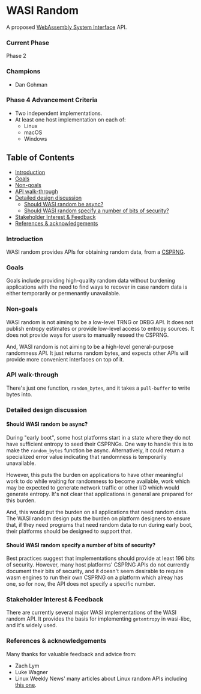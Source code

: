 # WASI Random

A proposed [WebAssembly System Interface](https://github.com/WebAssembly/WASI) API.

### Current Phase

Phase 2

### Champions

- Dan Gohman

### Phase 4 Advancement Criteria

 - Two independent implementations.
 - At least one host implementation on each of:
    - Linux
    - macOS
    - Windows

## Table of Contents

- [Introduction](#introduction)
- [Goals](#goals)
- [Non-goals](#non-goals)
- [API walk-through](#api-walk-through)
- [Detailed design discussion](#detailed-design-discussion)
  - [Should WASI random be async?](#should-wasi-random-be-async)
  - [Should WASI random specify a number of bits of security?](#should-wasi-random-specify-a-number-of-bits-of-security)
- [Stakeholder Interest & Feedback](#stakeholder-interest--feedback)
- [References & acknowledgements](#references--acknowledgements)

### Introduction

WASI random provides APIs for obtaining random data, from a [CSPRNG].

[CSPRNG]: https://en.wikipedia.org/wiki/Cryptographically-secure_pseudorandom_number_generator

### Goals

Goals include providing high-quality random data without burdening
applications with the need to find ways to recover in case random data
is either temporarily or permenantly unavailable.

### Non-goals

WASI random is not aiming to be a low-level TRNG or DRBG API. It does not
publish entropy estimates or provide low-level access to entropy sources. It
does not provide ways for users to manually reseed the CSPRNG.

And, WASI random is not aiming to be a high-level general-purpose randomness
API. It just returns random bytes, and expects other APIs will provide
more convenient interfaces on top of it.

### API walk-through

There's just one function, `random_bytes`, and it takes a `pull-buffer` to
write bytes into.

### Detailed design discussion

#### Should WASI random be async?

During "early boot", some host platforms start in a state where they do not
have sufficient entropy to seed their CSPRNGs. One way to handle this is to
make the `random_bytes` function be async. Alternatively, it could return a
specialized error value indicating that randomness is temporarily unavailable.

However, this puts the burden on applications to have other meaningful work
to do while waiting for randomness to become available, work which may be
expected to generate network traffic or other I/O which would generate
entropy. It's not clear that applications in general are prepared for this
burden.

And, this would put the burden on all applications that need random data.
The WASI random design puts the burden on platform designers to ensure that,
if they need programs that need random data to run during early boot, their
platforms should be designed to support that.

#### Should WASI random specify a number of bits of security?

Best practices suggest that implementations should provide at least 196 bits
of security. However, many host platforms' CSPRNG APIs do not currently
document their bits of security, and it doesn't seem desirable to require
wasm engines to run their own CSPRNG on a platform which alreay has one, so
for now, the API does not specify a specific number.

### Stakeholder Interest & Feedback

There are currently several major WASI implementations of the WASI random API.
It provides the basis for implementing `getentropy` in wasi-libc, and it's
widely used.

### References & acknowledgements

Many thanks for valuable feedback and advice from:

 - Zach Lym
 - Luke Wagner
 - Linux Weekly News' many articles about Linux random APIs including [this one].

[this one]: https://lwn.net/Articles/808575/
